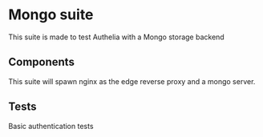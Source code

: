 # Mongo suite

This suite is made to test Authelia with a Mongo storage backend

## Components

This suite will spawn nginx as the edge reverse proxy and a mongo server.

## Tests

Basic authentication tests